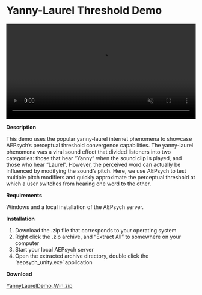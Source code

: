 ﻿# Yanny-Laurel Threshold Demo

<video controls muted style="width: 100%;">
  <source src="https://github.com/facebookresearch/aepsych/assets/80999718/6d4addd4-57a4-41fb-86b2-f1c490022323" type="video/mp4" alt="Yanny Laurel Demo">
  Your browser does not support the video tag.
</video>

**Description**

This demo uses the popular yanny-laurel internet phenomena to showcase AEPsych’s perceptual threshold convergence capabilities. The yanny-laurel phenomena was a viral sound effect that divided listeners into two categories: those that hear “Yanny” when the sound clip is played, and those who hear “Laurel”. However, the perceived word can actually be influenced by modifying the sound’s pitch. Here, we use AEPsych to test multiple pitch modifiers and quickly approximate the perceptual threshold at which a user switches from hearing one word to the other.

**Requirements**

Windows and a local installation of the AEPsych server.

**Installation**
1.  Download the .zip file that corresponds to your operating system
2.  Right click the .zip archive, and “Extract All” to somewhere on your computer
3.  Start your local AEPsych server
4.  Open the extracted archive directory, double click the ‘aepsych_unity.exe’ application


**Download**

[YannyLaurelDemo_Win.zip](https://github.com/facebookresearch/aepsych/files/12033979/YannyLaurelDemo_Win.zip)

